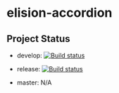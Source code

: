 # elision-accordion

## Project Status ##

- develop: [![Build status](https://ci.appveyor.com/api/projects/status/hyrxn35xm9anys4g/branch/develop?svg=true)](https://ci.appveyor.com/project/SitecoreElision/elision-accordion/branch/develop)

- release: [![Build status](https://ci.appveyor.com/api/projects/status/t6hknqg29net0fts/branch/release?svg=true)](https://ci.appveyor.com/project/SitecoreElision/elision-accordion-r14ar/branch/release)

- master: N/A